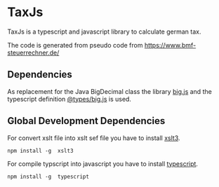 # TaxJs

TaxJs is a typescript and javascript library to calculate german tax.

The code is generated from pseudo code from https://www.bmf-steuerrechner.de/

## Dependencies

As replacement for the Java BigDecimal class the library [big.js](https://www.npmjs.com/package/big.js) and the typescript definition [@types/big.js](https://www.npmjs.com/package/@types/big.js) is used. 

## Global Development Dependencies

For convert xslt file into xslt sef file you have to install [xslt3](https://www.npmjs.com/package/xslt3).

````
npm install -g  xslt3
````

For compile typscript into javascript you have to install [typescript](https://www.npmjs.com/package/typescript).

````
npm install -g  typescript
````
